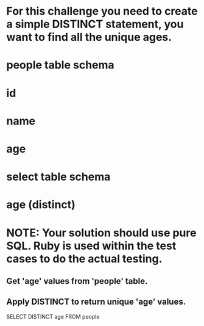 # For this challenge you need to create a simple DISTINCT statement, you want to find all the unique ages.

# people table schema
# id
# name
# age

# select table schema
# age (distinct)

# NOTE: Your solution should use pure SQL. Ruby is used within the test cases to do the actual testing.



## Get 'age' values from 'people' table.
## Apply DISTINCT to return unique 'age' values.

SELECT DISTINCT age
FROM people
